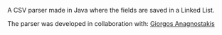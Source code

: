 A CSV parser made in Java where the fields are saved in a Linked List.

The parser was developed in collaboration with: [Giorgos Anagnostakis](https://github.com/GiorgosAnagnostakis)

